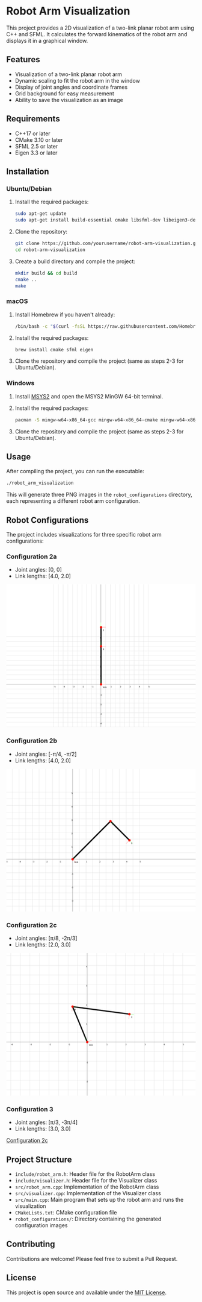 # Robot Arm Visualization

This project provides a 2D visualization of a two-link planar robot arm using C++ and SFML. It calculates the forward kinematics of the robot arm and displays it in a graphical window.

## Features

- Visualization of a two-link planar robot arm
- Dynamic scaling to fit the robot arm in the window
- Display of joint angles and coordinate frames
- Grid background for easy measurement
- Ability to save the visualization as an image

## Requirements

- C++17 or later
- CMake 3.10 or later
- SFML 2.5 or later
- Eigen 3.3 or later

## Installation

### Ubuntu/Debian

1. Install the required packages:

   ```bash
   sudo apt-get update
   sudo apt-get install build-essential cmake libsfml-dev libeigen3-dev
   ```

2. Clone the repository:

   ```bash
   git clone https://github.com/yourusername/robot-arm-visualization.git
   cd robot-arm-visualization
   ```

3. Create a build directory and compile the project:

   ```bash
   mkdir build && cd build
   cmake ..
   make
   ```

### macOS

1. Install Homebrew if you haven't already:

   ```bash
   /bin/bash -c "$(curl -fsSL https://raw.githubusercontent.com/Homebrew/install/HEAD/install.sh)"
   ```

2. Install the required packages:

   ```bash
   brew install cmake sfml eigen
   ```

3. Clone the repository and compile the project (same as steps 2-3 for Ubuntu/Debian).

### Windows

1. Install [MSYS2](https://www.msys2.org/) and open the MSYS2 MinGW 64-bit terminal.

2. Install the required packages:

   ```bash
   pacman -S mingw-w64-x86_64-gcc mingw-w64-x86_64-cmake mingw-w64-x86_64-sfml mingw-w64-x86_64-eigen3
   ```

3. Clone the repository and compile the project (same as steps 2-3 for Ubuntu/Debian).

## Usage

After compiling the project, you can run the executable:

```bash
./robot_arm_visualization
```

This will generate three PNG images in the `robot_configurations` directory, each representing a different robot arm configuration.

## Robot Configurations

The project includes visualizations for three specific robot arm configurations:

### Configuration 2a

- Joint angles: [0, 0]
- Link lengths: [4.0, 2.0]

![Configuration 2a](robot_conf/config_2a.png)

### Configuration 2b

- Joint angles: [-π/4, -π/2]
- Link lengths: [4.0, 2.0]

![Configuration 2b](robot_conf/config_2b.png)

### Configuration 2c

- Joint angles: [π/8, -2π/3]
- Link lengths: [2.0, 3.0]

![Configuration 2c](robot_conf/config2c.png)

### Configuration 3

- Joint angles: [π/3, -3π/4]
- Link lengths: [3.0, 3.0]

[Configuration 2c](robot_conf/config3.png)

## Project Structure

- `include/robot_arm.h`: Header file for the RobotArm class
- `include/visualizer.h`: Header file for the Visualizer class
- `src/robot_arm.cpp`: Implementation of the RobotArm class
- `src/visualizer.cpp`: Implementation of the Visualizer class
- `src/main.cpp`: Main program that sets up the robot arm and runs the visualization
- `CMakeLists.txt`: CMake configuration file
- `robot_configurations/`: Directory containing the generated configuration images

## Contributing

Contributions are welcome! Please feel free to submit a Pull Request.

## License

This project is open source and available under the [MIT License](LICENSE).